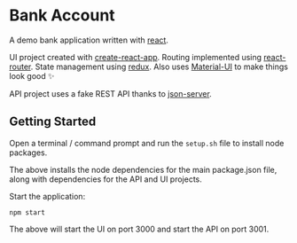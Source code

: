 # Bank Account

A demo bank application written with [react](https://facebook.github.io/react/).

UI project created with [create-react-app](https://github.com/facebookincubator/create-react-app).  Routing implemented using [react-router](https://github.com/ReactTraining/react-router).
State management using [redux](redux.js.org).  Also uses [Material-UI](http://www.material-ui.com/) to make things look good :sparkles:

API project uses a fake REST API thanks to [json-server](https://github.com/typicode/json-server).

## Getting Started

Open a terminal / command prompt and run the ``` setup.sh ``` file to install node packages.

The above installs the node dependencies for the main package.json file, along
with dependencies for the API and UI projects.

Start the application:

``` npm start ```

The above will start the UI on port 3000 and start the API on port 3001.